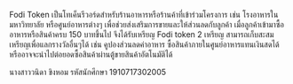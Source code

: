 Fodi Token เป็นโทเค็นรีวอร์ดสำหรับร้านอาหารหรือร้านค้าที่เข้าร่วมโครงการ เช่น โรงอาหารในมหาวิทยาลัย หรือศูนย์อาหารต่างๆ เพื่อช่วยส่งเสริมการขายและให้ส่วนลดกับลูกค้า เมื่อลูกค้าเข้ามาซื้ออาหารหรือสินค้าครบ 150 บาทขึ้นไป จึงได้รับเหรียญ Fodi token 2 เหรียญ สามารถเก็บสะสมเหรียญเพื่อแลกรางวัลอื่นๆได้ เช่น คูปองส่วนลดค่าอาหาร ซื้อสินค้าภายในศูนย์อาหารแทนเงินสดได้ หรืออาจจะนำไปต่อยอดซื้อสินค้าผ่านตู้ขายสินค้าอัตโนมัติได้ 


นางสาววนิดา  ขิงหอม  รหัสนักศึกษา 1910717302005
